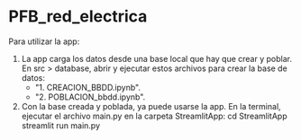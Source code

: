 # PFB_red_electrica
Para utilizar la app:
1. La app carga los datos desde una base local que hay que crear y poblar. En src > database, abrir y ejecutar estos archivos para crear la base de datos:
    - "1. CREACION_BBDD.ipynb".
    - "2. POBLACION_bbdd.ipynb".
2. Con la base creada y poblada, ya puede usarse la app. En la terminal, ejecutar el archivo main.py en la carpeta StreamlitApp:
    cd StreamlitApp
    streamlit run main.py
